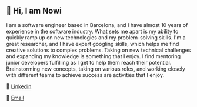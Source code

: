 ## 👋 Hi, I am Nowi

I am a software engineer based in Barcelona, and I have almost 10 years of experience in the software industry. What sets me apart is my ability to quickly ramp up on new technologies and my problem-solving skills. I'm a great researcher, and I have expert googling skills, which helps me find creative solutions to complex problems. Taking on new technical challenges and expanding my knowledge is something that I enjoy. I find mentoring junior developers fulfilling as I get to help them reach their potential. Brainstorming new concepts, taking on various roles, and working closely with different teams to achieve success are activities that I enjoy.

💼 [Linkedin](https://www.linkedin.com/in/noelia-belén-lópez-fontana-7142a05b/)

📧 [Email](lopeznoeliab@gmail.com)
